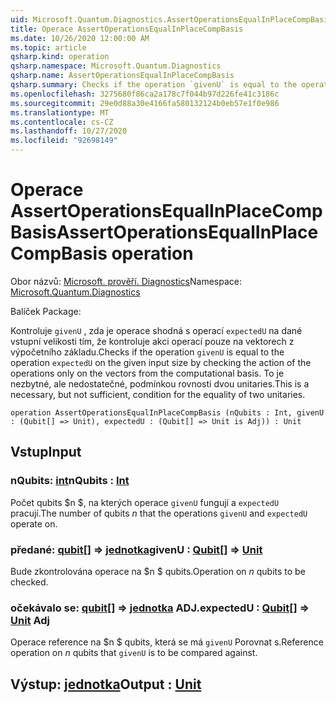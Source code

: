 ```yaml
---
uid: Microsoft.Quantum.Diagnostics.AssertOperationsEqualInPlaceCompBasis
title: Operace AssertOperationsEqualInPlaceCompBasis
ms.date: 10/26/2020 12:00:00 AM
ms.topic: article
qsharp.kind: operation
qsharp.namespace: Microsoft.Quantum.Diagnostics
qsharp.name: AssertOperationsEqualInPlaceCompBasis
qsharp.summary: Checks if the operation `givenU` is equal to the operation `expectedU` on the given input size  by checking the action of the operations only on the vectors from the computational basis. This is a necessary, but not sufficient, condition for the equality of two unitaries.
ms.openlocfilehash: 3275680f86ca2a178c7f044b97d226fe41c3186c
ms.sourcegitcommit: 29e0d88a30e4166fa580132124b0eb57e1f0e986
ms.translationtype: MT
ms.contentlocale: cs-CZ
ms.lasthandoff: 10/27/2020
ms.locfileid: "92698149"
---
```

# <a name="assertoperationsequalinplacecompbasis-operation"></a><span data-ttu-id="b1ce3-102">Operace AssertOperationsEqualInPlaceCompBasis</span><span class="sxs-lookup"><span data-stu-id="b1ce3-102">AssertOperationsEqualInPlaceCompBasis operation</span></span>

<span data-ttu-id="b1ce3-103">Obor názvů: [Microsoft. prověří. Diagnostics](xref:Microsoft.Quantum.Diagnostics)</span><span class="sxs-lookup"><span data-stu-id="b1ce3-103">Namespace: [Microsoft.Quantum.Diagnostics](xref:Microsoft.Quantum.Diagnostics)</span></span>

<span data-ttu-id="b1ce3-104">Balíček [](https://nuget.org/packages/)</span><span class="sxs-lookup"><span data-stu-id="b1ce3-104">Package: [](https://nuget.org/packages/)</span></span>


<span data-ttu-id="b1ce3-105">Kontroluje `givenU` , zda je operace shodná s operací `expectedU` na dané vstupní velikosti tím, že kontroluje akci operací pouze na vektorech z výpočetního základu.</span><span class="sxs-lookup"><span data-stu-id="b1ce3-105">Checks if the operation `givenU` is equal to the operation `expectedU` on the given input size  by checking the action of the operations only on the vectors from the computational basis.</span></span>
<span data-ttu-id="b1ce3-106">To je nezbytné, ale nedostatečné, podmínkou rovnosti dvou unitaries.</span><span class="sxs-lookup"><span data-stu-id="b1ce3-106">This is a necessary, but not sufficient, condition for the equality of two unitaries.</span></span>

```qsharp
operation AssertOperationsEqualInPlaceCompBasis (nQubits : Int, givenU : (Qubit[] => Unit), expectedU : (Qubit[] => Unit is Adj)) : Unit
```


## <a name="input"></a><span data-ttu-id="b1ce3-107">Vstup</span><span class="sxs-lookup"><span data-stu-id="b1ce3-107">Input</span></span>

### <a name="nqubits--int"></a><span data-ttu-id="b1ce3-108">nQubits: [int](xref:microsoft.quantum.lang-ref.int)</span><span class="sxs-lookup"><span data-stu-id="b1ce3-108">nQubits : [Int](xref:microsoft.quantum.lang-ref.int)</span></span>

<span data-ttu-id="b1ce3-109">Počet qubits $n $, na kterých operace `givenU` fungují a `expectedU` pracují.</span><span class="sxs-lookup"><span data-stu-id="b1ce3-109">The number of qubits $n$ that the operations `givenU` and `expectedU` operate on.</span></span>


### <a name="givenu--qubit--unit"></a><span data-ttu-id="b1ce3-110">předané: [qubit](xref:microsoft.quantum.lang-ref.qubit)[] => [jednotka](xref:microsoft.quantum.lang-ref.unit)</span><span class="sxs-lookup"><span data-stu-id="b1ce3-110">givenU : [Qubit](xref:microsoft.quantum.lang-ref.qubit)[] => [Unit](xref:microsoft.quantum.lang-ref.unit)</span></span> 

<span data-ttu-id="b1ce3-111">Bude zkontrolována operace na $n $ qubits.</span><span class="sxs-lookup"><span data-stu-id="b1ce3-111">Operation on $n$ qubits to be checked.</span></span>


### <a name="expectedu--qubit--unit-adj"></a><span data-ttu-id="b1ce3-112">očekávalo se: [qubit](xref:microsoft.quantum.lang-ref.qubit)[] => [jednotka](xref:microsoft.quantum.lang-ref.unit) ADJ.</span><span class="sxs-lookup"><span data-stu-id="b1ce3-112">expectedU : [Qubit](xref:microsoft.quantum.lang-ref.qubit)[] => [Unit](xref:microsoft.quantum.lang-ref.unit) Adj</span></span>

<span data-ttu-id="b1ce3-113">Operace reference na $n $ qubits, která se má `givenU` Porovnat s.</span><span class="sxs-lookup"><span data-stu-id="b1ce3-113">Reference operation on $n$ qubits that `givenU` is to be compared against.</span></span>



## <a name="output--unit"></a><span data-ttu-id="b1ce3-114">Výstup: [jednotka](xref:microsoft.quantum.lang-ref.unit)</span><span class="sxs-lookup"><span data-stu-id="b1ce3-114">Output : [Unit](xref:microsoft.quantum.lang-ref.unit)</span></span>

